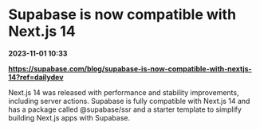 # Supabase is now compatible with Next.js 14

**2023-11-01 10:33**

**https://supabase.com/blog/supabase-is-now-compatible-with-nextjs-14?ref=dailydev**

Next.js 14 was released with performance and stability improvements, including server actions. Supabase is fully compatible with Next.js 14 and has a package called @supabase/ssr and a starter template to simplify building Next.js apps with Supabase.